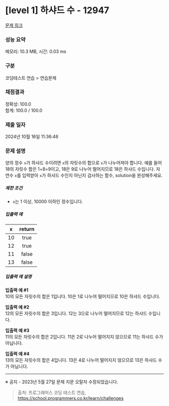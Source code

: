 # [level 1] 하샤드 수 - 12947 

[문제 링크](https://school.programmers.co.kr/learn/courses/30/lessons/12947) 

### 성능 요약

메모리: 10.3 MB, 시간: 0.03 ms

### 구분

코딩테스트 연습 > 연습문제

### 채점결과

정확성: 100.0<br/>합계: 100.0 / 100.0

### 제출 일자

2024년 10월 16일 11:36:46

### 문제 설명

<p>양의 정수 <code>x</code>가 하샤드 수이려면 <code>x</code>의 자릿수의 합으로 <code>x</code>가 나누어져야 합니다. 예를 들어 18의 자릿수 합은 1+8=9이고, 18은 9로 나누어 떨어지므로 18은 하샤드 수입니다. 자연수 <code>x</code>를 입력받아 <code>x</code>가 하샤드 수인지 아닌지 검사하는 함수, solution을 완성해주세요.</p>

<h5>제한 조건</h5>

<ul>
<li><code>x</code>는 1 이상, 10000 이하인 정수입니다.</li>
</ul>

<h5>입출력 예</h5>
<table class="table">
        <thead><tr>
<th>x</th>
<th style="text-align: center">return</th>
</tr>
</thead>
        <tbody><tr>
<td>10</td>
<td style="text-align: center">true</td>
</tr>
<tr>
<td>12</td>
<td style="text-align: center">true</td>
</tr>
<tr>
<td>11</td>
<td style="text-align: center">false</td>
</tr>
<tr>
<td>13</td>
<td style="text-align: center">false</td>
</tr>
</tbody>
      </table>
<h5>입출력 예 설명</h5>

<p><strong>입출력 예 #1</strong><br>
10의 모든 자릿수의 합은 1입니다. 10은 1로 나누어 떨어지므로 10은 하샤드 수입니다.</p>

<p><strong>입출력 예 #2</strong><br>
12의 모든 자릿수의 합은 3입니다. 12는 3으로 나누어 떨어지므로 12는 하샤드 수입니다.</p>

<p><strong>입출력 예 #3</strong><br>
11의 모든 자릿수의 합은 2입니다. 11은 2로 나누어 떨어지지 않으므로 11는 하샤드 수가 아닙니다.</p>

<p><strong>입출력 예 #4</strong><br>
13의 모든 자릿수의 합은 4입니다. 13은 4로 나누어 떨어지지 않으므로 13은 하샤드 수가 아닙니다.</p>

<hr>

<p>※ 공지 - 2023년 5월 27일 문제 지문 오탈자 수정되었습니다.</p>


> 출처: 프로그래머스 코딩 테스트 연습, https://school.programmers.co.kr/learn/challenges